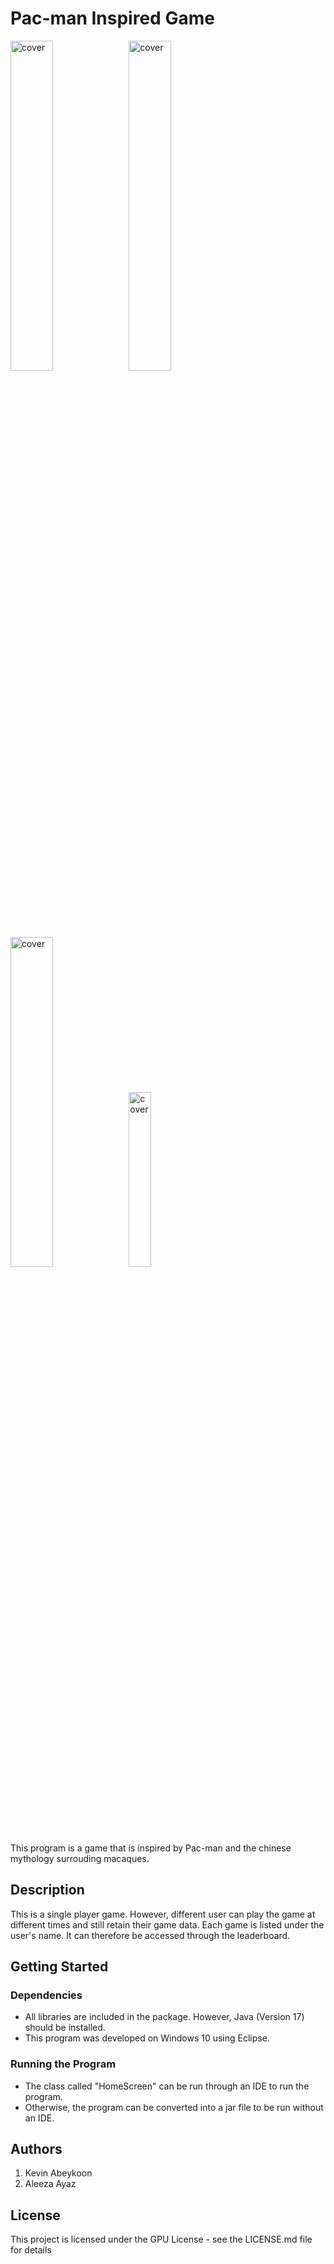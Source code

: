 # Pac-man Inspired Game

<img width="36.78%" src="https://github.com/kevinabeykoon/PacmanInspiredGame/assets/63886616/74f0fafd-0b31-4196-a0ab-704c34cb405a" alt="cover" /> <img width="36.78%" src="https://github.com/kevinabeykoon/PacmanInspiredGame/assets/63886616/93dd6509-48fa-4791-93b5-725d5c48aad6" alt="cover" />
<img width="36.78%" src="https://github.com/kevinabeykoon/PacmanInspiredGame/assets/63886616/d87d4882-5db1-4617-bfab-64efced92d30" alt="cover" />          <img width="26.78%" src="https://github.com/kevinabeykoon/PacmanInspiredGame/assets/63886616/bbda8b09-8996-44d8-8424-be338b494ee0" alt="cover" />


This program is a game that is inspired by Pac-man and the chinese mythology surrouding macaques.

## Description

This is a single player game. However, different user can play the game at different times and still retain their
game data. Each game is listed under the user's name. It can therefore be accessed through the leaderboard.

## Getting Started

### Dependencies

* All libraries are included in the package. However, Java (Version 17) should be installed.
* This program was developed on Windows 10 using Eclipse. 

### Running the Program

* The class called "HomeScreen" can be run through an IDE to run the program.
* Otherwise, the program can be converted into a jar file to be run without an IDE.

## Authors

1. Kevin Abeykoon
2. Aleeza Ayaz


## License

This project is licensed under the GPU License - see the LICENSE.md file for details

